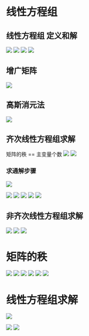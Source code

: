 # 线性方程组 
## 线性方程组 定义和解
![](../photo/Pasted%20image%2020240219165153.png)
![](../photo/Pasted%20image%2020240220151014.png)
![](../photo/Pasted%20image%2020240220155016.png)
![](../photo/Pasted%20image%2020240220155242.png)

## 增广矩阵
![](../photo/Pasted%20image%2020240219165652.png)

## 高斯消元法
![](../photo/Pasted%20image%2020240219172246.png)

## 齐次线性方程组求解
矩阵的秩 == 主变量个数
![](../photo/Pasted%20image%2020240220163528.png)
![](../photo/Pasted%20image%2020240220164439.png)

### 求通解步骤
![](../photo/Pasted%20image%2020240220164644.png)

![](../photo/Pasted%20image%2020240220164657.png)
![](../photo/Pasted%20image%2020240220164744.png)
![](../photo/Pasted%20image%2020240220164816.png)
![](../photo/Pasted%20image%2020240220164943.png)
![](../photo/Pasted%20image%2020240220165000.png)

## 非齐次线性方程组求解
![](../photo/Pasted%20image%2020240220171029.png)
![](../photo/Pasted%20image%2020240220165542.png)
![](../photo/Pasted%20image%2020240220165807.png)

# 矩阵的秩
![](../photo/Pasted%20image%2020240220173259.png)
![](../photo/Pasted%20image%2020240220173424.png)
![](../photo/Pasted%20image%2020240220173523.png)
![](../photo/Pasted%20image%2020240220173554.png)
![](../photo/Pasted%20image%2020240220173701.png)
![](../photo/Pasted%20image%2020240220181124.png)

# 线性方程组求解
![](../photo/Pasted%20image%2020240220174934.png)

![](../photo/Pasted%20image%2020240220180227.png)
![](../photo/Pasted%20image%2020240220180412.png)